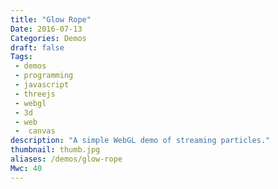 ```yaml
---
title: "Glow Rope"
Date: 2016-07-13
Categories: Demos
draft: false
Tags:
 - demos
 - programming
 - javascript
 - threejs
 - webgl
 - 3d
 - web
 -  canvas
description: "A simple WebGL demo of streaming particles."
thumbnail: thumb.jpg
aliases: /demos/glow-rope
Mwc: 40
---
```


<div style="height: 80vh"></div>

<link rel="stylesheet" href="css/styles.css">

<canvas id="traffic"></canvas>

<script type="x-shader/x-vertex" id="vertexshader">
    uniform float TIMER_MAX;

    attribute float alive;
    attribute float size;
    attribute vec3  endPosition;
    attribute float timer;

    varying float vAlive;
    varying vec3  vEndPosition;
    varying float vTimer;
    varying float vProgress;

    void main() {
        vAlive       = alive;
        vEndPosition = endPosition;
        vTimer       = timer;
        vProgress    = 1.0 - vTimer / TIMER_MAX;
        vec3 newPosition = mix( position, endPosition, vProgress );
        vec4 mvPosition = modelViewMatrix * vec4( newPosition, 1.0 );
        gl_PointSize = size; // * ( 300.0 / -mvPosition.z );
        gl_Position = projectionMatrix * mvPosition;
    }
</script>

<script type="x-shader/x-fragment" id="fragmentshader">
    uniform sampler2D texture;
    uniform vec3  vStartColor;
    uniform vec3  vEndColor;

    varying float vAlive;
    varying vec3  vEndPosition;
    varying float vTimer;
    varying float vProgress;

    void main() {
        if ( vAlive == 0.0 ) discard;
        vec3 mixColor = mix( vStartColor, vEndColor, vProgress );
        gl_FragColor = vec4( mixColor, 1.0 - vProgress ) * texture2D( texture, gl_PointCoord );;
    }
</script>

<script src="src/three.min.js"></script>
<script src="src/main.js"></script>

